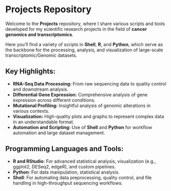 # Projects Repository

Welcome to the **Projects** repository, where I share various scripts and tools developed for my scientific research projects in the field of **cancer genomics and transcriptomics**.

Here you’ll find a variety of scripts in **Shell**, **R**, and **Python**, which serve as the backbone for the processing, analysis, and visualization of large-scale transcriptomic/Genomic datasets. 

## Key Highlights:
- **RNA-Seq Data Processing:** From raw sequencing data to quality control and downstream analysis.
- **Differential Gene Expression:** Comprehensive analysis of gene expression across different conditions.
- **Mutational Profiling:** Insightful analysis of genomic alterations in various contexts.
- **Visualization:** High-quality plots and graphs to represent complex data in an understandable format.
- **Automation and Scripting:** Use of **Shell** and **Python** for workflow automation and large dataset management.

## Programming Languages and Tools:
- **R and RStudio**: For advanced statistical analysis, visualization (e.g., ggplot2, DESeq2, edgeR), and custom pipelines.
- **Python**: For data manipulation, statistical analysis.
- **Shell**: For automating data preprocessing, quality control, and file handling in high-throughput sequencing workflows.
